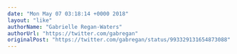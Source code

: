 ```yaml
---
date: "Mon May 07 03:18:14 +0000 2018"
layout: "like"
authorName: "Gabrielle Regan-Waters"
authorUrl: "https://twitter.com/gabregan"
originalPost: "https://twitter.com/gabregan/status/993329131654873088"
---
```

